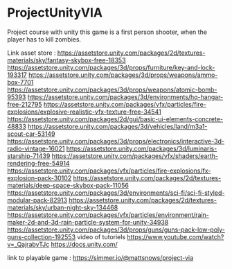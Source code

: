 # ProjectUnityVIA
Project course with unity
this game is a first person shooter, when the player has to kill zombies.

Link asset store :
https://assetstore.unity.com/packages/2d/textures-materials/sky/fantasy-skybox-free-18353
https://assetstore.unity.com/packages/3d/props/furniture/key-and-lock-193317
https://assetstore.unity.com/packages/3d/props/weapons/ammo-box-7701
https://assetstore.unity.com/packages/3d/props/weapons/atomic-bomb-95393
https://assetstore.unity.com/packages/3d/environments/hq-hangar-free-212795
https://assetstore.unity.com/packages/vfx/particles/fire-explosions/explosive-realistic-vfx-texture-free-34541
https://assetstore.unity.com/packages/2d/gui/basic-ui-elements-concrete-48833
https://assetstore.unity.com/packages/3d/vehicles/land/m3a1-scout-car-53149
https://assetstore.unity.com/packages/3d/props/electronics/interactive-3d-radio-vintage-16021
https://assetstore.unity.com/packages/3d/luminaris-starship-71439
https://assetstore.unity.com/packages/vfx/shaders/earth-rendering-free-54914
https://assetstore.unity.com/packages/vfx/particles/fire-explosions/fx-explosion-pack-30102
https://assetstore.unity.com/packages/2d/textures-materials/deep-space-skybox-pack-11056
https://assetstore.unity.com/packages/3d/environments/sci-fi/sci-fi-styled-modular-pack-82913
https://assetstore.unity.com/packages/2d/textures-materials/sky/urban-night-sky-134468
https://assetstore.unity.com/packages/vfx/particles/environment/rain-maker-2d-and-3d-rain-particle-system-for-unity-34938
https://assetstore.unity.com/packages/3d/props/guns/guns-pack-low-poly-guns-collection-192553
video of tutoriels 
https://www.youtube.com/watch?v=_QajrabyTJc
https://docs.unity.com/

link to playable game :
https://simmer.io/@mattsnows/project-via


